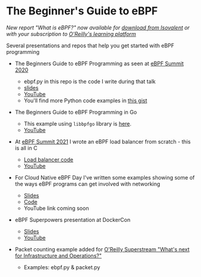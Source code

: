 # The Beginner's Guide to eBPF

_New report "What is eBPF?" now available for [download from Isovalent](https://isovalent.com/ebpf/) or with your subscription to [O'Reilly's learning platform](https://www.oreilly.com/library/view/what-is-ebpf/9781492097266/)_

Several presentations and repos that help you get started with eBPF programming

* The Beginners Guide to eBPF Programming as seen at [eBPF Summit 2020](https://ebpf.io/summit-2020/) 
  * ebpf.py in this repo is the code I write during that talk
  * [slides](https://speakerdeck.com/lizrice/liz-rice-beginners-guide-to-ebpf)
  * [YouTube](https://youtu.be/lrSExTfS-iQ)
  * You'll find more Python code examples in [this gist](https://gist.github.com/lizrice/47ad44a15cce912502f8667a403f5649)

* The Beginners Guide to eBPF Programming in Go 
  * This example using `libbpfgo` library is [here](https://github.com/lizrice/libbpfgo-beginners).
  * [YouTube](https://youtu.be/uBqRv8bDroc) 

* At [eBPF Summit 2021](https://ebpf.io/summit-2021) I wrote an eBPF load balancer from scratch - this is all in C
  * [Load balancer code](https://github.com/lizrice/lb-from-scratch)
  * [YouTube](https://youtu.be/L3_AOFSNKK8)

* For Cloud Native eBPF Day I've written some examples showing some of the ways eBPF programs can get involved with networking 
  * [Slides](https://speakerdeck.com/lizrice/beginners-guide-to-ebpf-programming-for-networking)
  * [Code](https://github.com/lizrice/ebpf-networking)
  * YouTube link coming soon
 
* eBPF Superpowers presentation at DockerCon 
  * [Slides](https://speakerdeck.com/lizrice/ebpf-superpowers)
  * [YouTube](https://youtu.be/4SiWL5tULnQ) 

* Packet counting example added for [O'Reilly Superstream "What's next for Infrastructure and Operations?"](https://learning.oreilly.com/live-events/infrastructure-ops-superstream-series-whats-next-for-infrastructure-and-operations/0636920054193/0636920054192/)
  * Examples: ebpf.py & packet.py 
